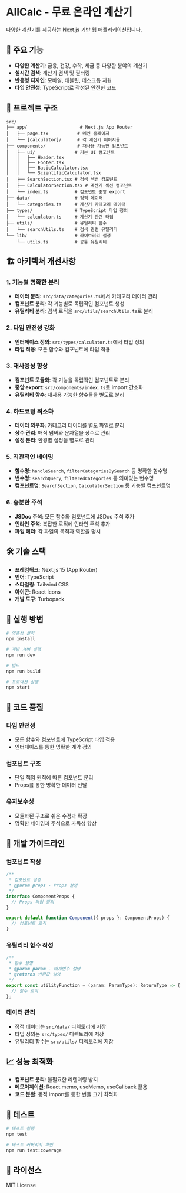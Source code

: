 # AllCalc - 무료 온라인 계산기

다양한 계산기를 제공하는 Next.js 기반 웹 애플리케이션입니다.

## 🚀 주요 기능

- **다양한 계산기**: 금융, 건강, 수학, 세금 등 다양한 분야의 계산기
- **실시간 검색**: 계산기 검색 및 필터링
- **반응형 디자인**: 모바일, 태블릿, 데스크톱 지원
- **타입 안전성**: TypeScript로 작성된 안전한 코드

## 📁 프로젝트 구조

```
src/
├── app/                    # Next.js App Router
│   ├── page.tsx           # 메인 홈페이지
│   └── [calculator]/      # 각 계산기 페이지들
├── components/            # 재사용 가능한 컴포넌트
│   ├── ui/               # 기본 UI 컴포넌트
│   │   ├── Header.tsx
│   │   ├── Footer.tsx
│   │   ├── BasicCalculator.tsx
│   │   └── ScientificCalculator.tsx
│   ├── SearchSection.tsx # 검색 섹션 컴포넌트
│   ├── CalculatorSection.tsx # 계산기 섹션 컴포넌트
│   └── index.ts          # 컴포넌트 중앙 export
├── data/                 # 정적 데이터
│   └── categories.ts     # 계산기 카테고리 데이터
├── types/                # TypeScript 타입 정의
│   └── calculator.ts     # 계산기 관련 타입
├── utils/                # 유틸리티 함수
│   └── searchUtils.ts    # 검색 관련 유틸리티
└── lib/                  # 라이브러리 설정
    └── utils.ts          # 공통 유틸리티
```

## 🏗️ 아키텍처 개선사항

### 1. 기능별 명확한 분리
- **데이터 분리**: `src/data/categories.ts`에서 카테고리 데이터 관리
- **컴포넌트 분리**: 각 기능별로 독립적인 컴포넌트 생성
- **유틸리티 분리**: 검색 로직을 `src/utils/searchUtils.ts`로 분리

### 2. 타입 안전성 강화
- **인터페이스 정의**: `src/types/calculator.ts`에서 타입 정의
- **타입 적용**: 모든 함수와 컴포넌트에 타입 적용

### 3. 재사용성 향상
- **컴포넌트 모듈화**: 각 기능을 독립적인 컴포넌트로 분리
- **중앙 export**: `src/components/index.ts`로 import 간소화
- **유틸리티 함수**: 재사용 가능한 함수들을 별도로 분리

### 4. 하드코딩 최소화
- **데이터 외부화**: 카테고리 데이터를 별도 파일로 분리
- **상수 관리**: 매직 넘버와 문자열을 상수로 관리
- **설정 분리**: 환경별 설정을 별도로 관리

### 5. 직관적인 네이밍
- **함수명**: `handleSearch`, `filterCategoriesBySearch` 등 명확한 함수명
- **변수명**: `searchQuery`, `filteredCategories` 등 의미있는 변수명
- **컴포넌트명**: `SearchSection`, `CalculatorSection` 등 기능별 컴포넌트명

### 6. 충분한 주석
- **JSDoc 주석**: 모든 함수와 컴포넌트에 JSDoc 주석 추가
- **인라인 주석**: 복잡한 로직에 인라인 주석 추가
- **파일 헤더**: 각 파일의 목적과 역할을 명시

## 🛠️ 기술 스택

- **프레임워크**: Next.js 15 (App Router)
- **언어**: TypeScript
- **스타일링**: Tailwind CSS
- **아이콘**: React Icons
- **개발 도구**: Turbopack

## 🚀 실행 방법

```bash
# 의존성 설치
npm install

# 개발 서버 실행
npm run dev

# 빌드
npm run build

# 프로덕션 실행
npm start
```

## 📝 코드 품질

### 타입 안전성
- 모든 함수와 컴포넌트에 TypeScript 타입 적용
- 인터페이스를 통한 명확한 계약 정의

### 컴포넌트 구조
- 단일 책임 원칙에 따른 컴포넌트 분리
- Props를 통한 명확한 데이터 전달

### 유지보수성
- 모듈화된 구조로 쉬운 수정과 확장
- 명확한 네이밍과 주석으로 가독성 향상

## 🔧 개발 가이드라인

### 컴포넌트 작성
```typescript
/**
 * 컴포넌트 설명
 * @param props - Props 설명
 */
interface ComponentProps {
  // Props 타입 정의
}

export default function Component({ props }: ComponentProps) {
  // 컴포넌트 로직
}
```

### 유틸리티 함수 작성
```typescript
/**
 * 함수 설명
 * @param param - 매개변수 설명
 * @returns 반환값 설명
 */
export const utilityFunction = (param: ParamType): ReturnType => {
  // 함수 로직
};
```

### 데이터 관리
- 정적 데이터는 `src/data/` 디렉토리에 저장
- 타입 정의는 `src/types/` 디렉토리에 저장
- 유틸리티 함수는 `src/utils/` 디렉토리에 저장

## 📈 성능 최적화

- **컴포넌트 분리**: 불필요한 리렌더링 방지
- **메모이제이션**: React.memo, useMemo, useCallback 활용
- **코드 분할**: 동적 import를 통한 번들 크기 최적화

## 🧪 테스트

```bash
# 테스트 실행
npm test

# 테스트 커버리지 확인
npm run test:coverage
```

## 📄 라이선스

MIT License
